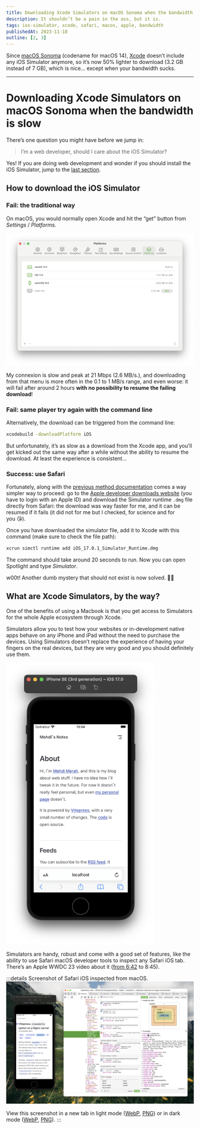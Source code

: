 ```yaml
---
title: Downloading Xcode Simulators on macOS Sonoma when the bandwidth is slow
description: It shouldn’t be a pain in the ass, but it is.
tags: ios-simulator, xcode, safari, macos, apple, bandwidth
publishedAt: 2023-11-18
outline: [2, 3]
---
```


Since [macOS Sonoma](https://www.apple.com/macos/sonoma/) (codename for macOS 14), [Xcode](https://developer.apple.com/xcode/) doesn’t include any iOS Simulator anymore, so it’s now 50% lighter to download (3.2 GB instead of 7 GB), which is nice… except when your bandwidth sucks.

---
# Downloading Xcode Simulators on macOS Sonoma when the bandwidth is slow

<datetime :date="$frontmatter.publishedAt" formatter="longdate"/>

There’s one question you might have before we jump in:

> I’m a web developer, should I care about the iOS Simulator?

Yes! If you are doing web development and wonder if you should install the iOS Simulator, jump to the [last section](#what-are-xcode-simulators-by-the-way).

## How to download the iOS Simulator

### Fail: the traditional way

On macOS, you would normally open Xcode and hit the “get” button from _Settings_ / _Platforms_.

<picture>
    <source media="(prefers-color-scheme: dark)" srcset="../public/content/xcode-settings-platforms-dark.webp" type="image/webp"/>
    <source media="(prefers-color-scheme: dark)" srcset="../public/content/xcode-settings-platforms-dark.png" type="image/png"/>
    <source media="(prefers-color-scheme: light)" srcset="../public/content/xcode-settings-platforms-light.webp" type="image/webp"/>
    <img src="../public/content/xcode-settings-platforms-light.png" alt="Xcode platforms settings, showing available platforms (macOS, iOS, watchOS, tvOS)." style="margin-inline: auto;" />
</picture>

My connexion is slow and peak at 21 Mbps (2.6 MB/s.), and downloading from that menu is more often in the 0.1 to 1 MB/s range, and even worse: it will fail after around 2 hours **with no possibility to resume the failing download**!

### Fail: same player try again with the command line

Alternatively, the download can be triggered from the command line:

```sh
xcodebuild -downloadPlatform iOS
```

But unfortunately, it’s as slow as a download from the Xcode app, and you’ll get kicked out the same way after a while without the ability to resume the download. At least the experience is consistent…

### Success: use Safari

Fortunately, along with the [previous method documentation](https://developer.apple.com/documentation/xcode/installing-additional-simulator-runtimes#Install-and-manage-Simulator-runtimes-from-the-command-line) comes a way simpler way to proceed: go to the [Apple developer downloads website](https://developer.apple.com/download/all/?q=ios%20Simulator%20runtime) (you have to login with an Apple ID) and download the Simulator runtime `.dmg` file directly from Safari: the download was way faster for me, and it can be resumed if it fails (it did not for me but I checked, for science and for you 😘).

Once you have downloaded the simulator file, add it to Xcode with this command (make sure to check the file path):

```sh
xcrun simctl runtime add iOS_17.0.1_Simulator_Runtime.dmg
```

The command should take around 20 seconds to run. Now you can open Spotlight and type _Simulator_.

w00t! Another dumb mystery that should not exist is now solved. 💁‍♂️

## What are Xcode Simulators, by the way?

One of the benefits of using a Macbook is that you get access to Simulators for the whole Apple ecosystem through Xcode.

Simulators allow you to test how your websites or in-development native apps behave on any iPhone and iPad without the need to purchase the devices. Using Simulators doesn’t replace the experience of having your fingers on the real devices, but they are very good and you should definitely use them.

<picture>
    <source media="(prefers-color-scheme: dark)" srcset="../public/content/simulator-mehdi-blog-dark.webp" type="image/webp"/>
    <source media="(prefers-color-scheme: dark)" srcset="../public/content/simulator-mehdi-blog-dark.png" type="image/png"/>
    <source media="(prefers-color-scheme: light)" srcset="../public/content/simulator-mehdi-blog-light.webp" type="image/webp" />
    <img src="../public/content/simulator-mehdi-blog-light.png" alt="Simulator showing an iPhone SE (3rd generation) using iOS 17.0. The About page of Mehdi Merah’s blog is displayed in Safari." width="400" style="margin-inline: auto;" />
</picture>

Simulators are handy, robust and come with a good set of features, like the ability to use Safari macOS developer tools to inspect any Safari iOS tab. There’s an Apple WWDC 23 video about it ([from 6:42](https://developer.apple.com/videos/play/wwdc2023/10262?time=402) to 8:45).

:::details Screenshot of Safari iOS inspected from macOS.
<picture>
    <source media="(prefers-color-scheme: dark)" srcset="../public/content/ios-simulator-safari-dark.webp" type="image/webp"/>
    <source media="(prefers-color-scheme: dark)" srcset="../public/content/ios-simulator-safari-dark.png" type="image/png"/>
    <source media="(prefers-color-scheme: light)" srcset="../public/content/ios-simulator-safari-light.webp" type="image/webp"/>
    <img src="../public/content/ios-simulator-safari-light.png" alt="Simulator showing an iPhone SE (3rd generation) using iOS 17.0. Next to its window is Safari macOS developer tools, with the element and styles panes visible." style="margin-inline: auto;" />
</picture>

View this screenshot in a new tab in light mode ([WebP](../public/content/ios-simulator-safari-light.webp), [PNG](../public/content/ios-simulator-safari-light.png)) or in dark mode ([WebP](../public/content/ios-simulator-safari-dark.webp), [PNG](../public/content/ios-simulator-safari-dark.png)).
:::
